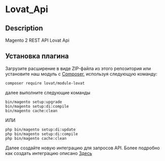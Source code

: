 # Lovat_Api

## Description
Magento 2 REST API Lovat Api

## Установка плагина

Загрузите расширение в виде ZIP-файла из этого репозитория или установите наш модуль с [Composer](https://getcomposer.org/), используя следующую команду:

```composer require lovat/module-lovat```

далее выполните следующие команды
```
bin/magento setup:upgrade
bin/magento setup:di:compile
bin/magento cache:clean
```

ИЛИ

```
php bin/magento setup:di:update
php bin/magento setup:di:compile
php bin/magento cache:clean
```

Далее создайте новую интеграцию для запросов API. Более подробно как создать интеграцию описано [Здесь](https://www.mageplaza.com/kb/how-to-create-new-api-information-for-integration-magento-2.html)